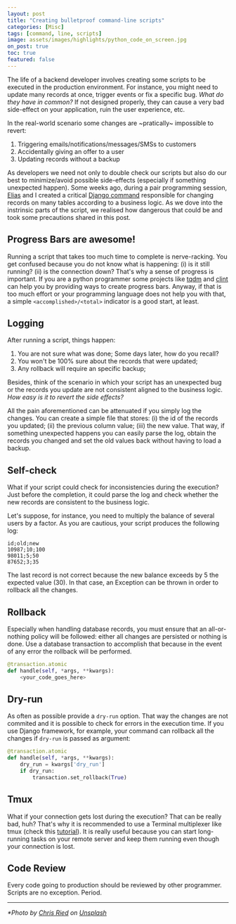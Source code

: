 ```yaml
---
layout: post
title: "Creating bulletproof command-line scripts"
categories: [Misc]
tags: [command, line, scripts]
image: assets/images/highlights/python_code_on_screen.jpg
on_post: true
toc: true
featured: false
---
```


The life of a backend developer involves creating some scripts to be executed in the production environment. For instance, you might need to update many records at once, trigger events or fix a specific bug. *What do they have in common?* If not designed properly, they can cause a very bad side-effect on your application, ruin the user experience, etc.

In the real-world scenario some changes are ~pratically~ impossible to revert:

1. Triggering emails/notifications/messages/SMSs to customers
2. Accidentally giving an offer to a user
3. Updating records without a backup

As developers we need not only to double check our scripts but also do our best to minimize/avoid possible side-effects (especially if something unexpected happen). Some weeks ago, during a pair programming session, [Elias](https://etandel.xyz) and I created a critical [Django command](https://docs.djangoproject.com/en/2.2/howto/custom-management-commands/) responsible for changing records on many tables according to a business logic. As we dove into the instrinsic parts of the script, we realised how dangerous that could be and took some precautions shared in this post.

## Progress Bars are awesome!
Running a script that takes too much time to complete is nerve-racking. You get confused because you do not know what is happening: (i) is it still running? (ii) is the connection down? That's why a sense of progress is important. If you are a python programmer some projects like [tqdm](https://github.com/tqdm/tqdm) and [clint](https://github.com/kennethreitz/clint) can help you by providing ways to create progress bars. Anyway, if that is too much effort or your programming language does not help you with that, a simple `<accomplished>/<total>` indicator is a good start, at least.

## Logging
After running a script, things happen:

1. You are not sure what was done; Some days later, how do you recall?
2. You won't be 100% sure about the records that were updated;
3. Any rollback will require an specific backup;

Besides, think of the scenario in which your script has an unexpected bug or the records you update are not consistent aligned to the business logic. *How easy is it to revert the side effects?* 

All the pain aforementioned can be attenuated if you simply log the changes. You can create a simple file that stores: (i) the id of the records you updated; (ii) the previous column value; (iii) the new value. That way, if something unexpected happens you can easily parse the log, obtain the records you changed and set the old values back without having to load a backup.

## Self-check
What if your script could check for inconsistencies during the execution? Just before the completion, it could parse the log and check whether the new records are consistent to the business logic. 

Let's suppose, for instance, you need to multiply the balance of several users by a factor. As you are cautious, your script produces the following log:

```
id;old;new
10987;10;100
98011;5;50
87652;3;35
```

The last record is not correct because the new balance exceeds by 5 the expected value (30). In that case, an Exception can be thrown in order to rollback all the changes.

## Rollback
Especially when handling database records, you must ensure that an all-or-nothing policy will be followed: either all changes are persisted or nothing is done. Use a database transaction to accomplish that because in the event of any error the rollback will be performed.

```python
@transaction.atomic
def handle(self, *args, **kwargs):
    <your_code_goes_here>
```

## Dry-run
As often as possible provide a `dry-run` option. That way the changes are not commited and it is possible to check for errors in the execution time. If you use Django framework, for example, your command can rollback all the changes if `dry-run` is passed as argument:

```python
@transaction.atomic
def handle(self, *args, **kwargs):
    dry_run = kwargs['dry_run']
    if dry_run:
        transaction.set_rollback(True)
```

## Tmux
What if your connection gets lost during the execution? That can be really bad, huh? That's why it is recommended to use a Terminal multiplexer like tmux (check this [tutorial](https://www.hamvocke.com/blog/a-quick-and-easy-guide-to-tmux/)). It is really useful because you can start long-running tasks on your remote server and keep them running even though your connection is lost.

## Code Review
Every code going to production should be reviewed by other programmer. Scripts are no exception. Period.

---

*\*Photo by [Chris Ried](https://unsplash.com/photos/ieic5Tq8YMk) on [Unsplash](https://unsplash.com)*

